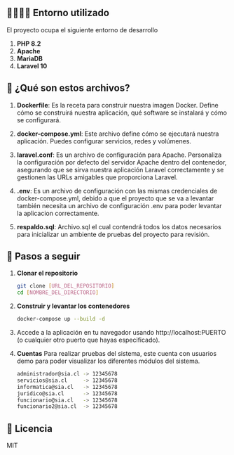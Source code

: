 ## 👨‍💻👩‍💻 Entorno utilizado
El proyecto ocupa el siguiente entorno de desarrollo
1. **PHP 8.2**
2. **Apache**
3. **MariaDB**
4. **Laravel 10**

## 📁 ¿Qué son estos archivos?

1. **Dockerfile**: Es la receta para construir nuestra imagen Docker. Define cómo se construirá nuestra aplicación, qué software se instalará y cómo se configurará.

2. **docker-compose.yml**: Este archivo define cómo se ejecutará nuestra aplicación. Puedes configurar servicios, redes y volúmenes.

3. **laravel.conf**: Es un archivo de configuración para Apache. Personaliza la configuración por defecto del servidor Apache dentro del contenedor, asegurando que se sirva nuestra aplicación Laravel correctamente y se gestionen las URLs amigables que proporciona Laravel.

4. **.env**: Es un archivo de configuración con las mismas credenciales de docker-compose.yml, debido a que el proyecto que se va a levantar también necesita un archivo de configuración .env para poder levantar la aplicacion correctamente.

5. **respaldo.sql**: Archivo.sql el cual contendrá todos los datos necesarios para inicializar un ambiente de pruebas del proyecto para revisión.

## 🚀 Pasos a seguir

1. **Clonar el repositorio**

   ```bash
   git clone [URL_DEL_REPOSITORIO]
   cd [NOMBRE_DEL_DIRECTORIO]

2. **Construir y levantar los contenedores**

   ```bash
   docker-compose up --build -d

3. Accede a la aplicación en tu navegador usando http://localhost:PUERTO (o cualquier otro puerto que hayas especificado).

4. **Cuentas**
   Para realizar pruebas del sistema, este cuenta con usuarios demo para poder visualizar los diferentes módulos del sistema.
   ```bash
   administrador@sia.cl -> 12345678
   servicios@sia.cl     -> 12345678
   informatica@sia.cl   -> 12345678
   juridico@sia.cl      -> 12345678
   funcionario@sia.cl   -> 12345678
   funcionario2@sia.cl  -> 12345678

## 📜 Licencia

MIT

